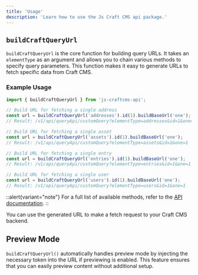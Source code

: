 ```yaml
---
title: 'Usage'
description: 'Learn how to use the Js Craft CMS api package.'
---
```


## `buildCraftQueryUrl`

`buildCraftQueryUrl` is the core function for building query URLs. It takes an `elementType` as an argument and allows you to chain various methods to specify query parameters. This function makes it easy to generate URLs to fetch specific data from Craft CMS.

### Example Usage

```typescript
import { buildCraftQueryUrl } from 'js-craftcms-api';

// Build URL for fetching a single address
const url = buildCraftQueryUrl('addresses').id(1).buildBaseUrl('one');
// Result: /v1/api/queryApi/customQuery?elementType=addresses&id=1&one=1

// Build URL for fetching a single asset
const url = buildCraftQueryUrl('assets').id(1).buildBaseUrl('one');
// Result: /v1/api/queryApi/customQuery?elementType=assets&id=1&one=1

// Build URL for fetching a single entry
const url = buildCraftQueryUrl('entries').id(1).buildBaseUrl('one');
// Result: /v1/api/queryApi/customQuery?elementType=entries&id=1&one=1

// Build URL for fetching a single user
const url = buildCraftQueryUrl('users').id(1).buildBaseUrl('one');
// Result: /v1/api/queryApi/customQuery?elementType=users&id=1&one=1
```

::alert{variant="note"}
  For a full list of available methods, refer to the [API documentation](/js-craftcms-api/methods).
::

You can use the generated URL to make a fetch request to your Craft CMS backend.

## Preview Mode

`buildCraftQueryUrl()` automatically handles preview mode by injecting the necessary token into the URL if previewing is enabled. This feature ensures that you can easily preview content without additional setup.